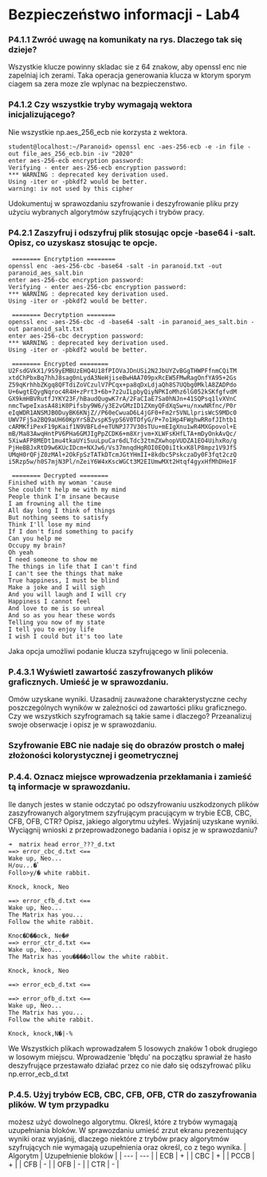 # Bezpieczeństwo informacji - Lab4
### P4.1.1 Zwróć uwagę na komunikaty na rys. Dlaczego tak się dzieje? 

Wszystkie klucze powinny skladac sie z 64 znakow, aby openssl enc nie zapelniaj ich zerami.
Taka operacja generowania klucza w ktorym sporym ciagem sa zera moze zle wplynac na bezpieczenstwo.

### P4.1.2 Czy wszystkie tryby wymagają wektora inicjalizującego? 
Nie wszystkie np.aes_256_ecb nie korzysta z wektora.
```
student@localhost:~/Paranoid> openssl enc -aes-256-ecb -e -in file -out file_aes_256_ecb.bin -iv "2020" 
enter aes-256-ecb encryption password:
Verifying - enter aes-256-ecb encryption password:
*** WARNING : deprecated key derivation used.
Using -iter or -pbkdf2 would be better.
warning: iv not used by this cipher
```
Udokumentuj w sprawozdaniu szyfrowanie i deszyfrowanie pliku przy użyciu wybranych algorytmów szyfrujących i trybów pracy.

### P4.2.1 Zaszyfruj i odszyfruj plik stosując opcje -base64 i -salt. Opisz, co uzyskasz stosując te opcje. 

```    
 ======== Encrytption ======== 
openssl enc -aes-256-cbc -base64 -salt -in paranoid.txt -out paranoid_aes_salt.bin
enter aes-256-cbc encryption password:
Verifying - enter aes-256-cbc encryption password:
*** WARNING : deprecated key derivation used.
Using -iter or -pbkdf2 would be better.
```
```    
 ======== Decrytption ========
openssl enc -aes-256-cbc -d -base64 -salt -in paranoid_aes_salt.bin -out paranoid_salt.txt     
enter aes-256-cbc decryption password:
*** WARNING : deprecated key derivation used.
Using -iter or -pbkdf2 would be better.
```
```    
 ======== Encrypted ========
U2FsdGVkX1/9S9yEMBUzEHQ4U18fPIOVaJDnUSi2N2JbUYZvBGgTHWPFfnmCQiTM
xtdChPbxBq7hhJ8sag0nLydA3NeHjiseBwHAA709pxRcEW5FMwRagOnfYA95+2Gs
Z59qKrhhbZKgq8QFTdiZoVCzulV7PCqx+pa8qDxLdjaQh8S7UQbg0MklA8ZADPdo
U+6wgtEQygNqroc4R4H+zPrt3+6b+7z2uILpbyQiyNPKIoMhz6lG052kSKfgfvdM
GX9kmHBVRutfJYKY23F/hBaudQugwK7rA/2FaCIaE7Sa0hNJn+41SQPsq1lvXVnC
nmcTwpeIxasA48iK0Pifsby9W6/y3E2vGMzID1ZXmyQFdXqSw+u/nxwNRfnc/P0r
eIqWDR1ANSMJB0DuyBK6KNjZ//P60eCwuaD6L4jGF0+Fm2r5VNLlprisWcS9MDc0
UWV7Fj5a2BQ9aUH60KpYrSBZvspK5ypS6V0TOfyG/P+7o1Hp4FWghwRRofJIhtb1
cARMKfiPexF19pKaif1N9VBFLd+eTUNPJ77V30sTUu+mEIgXnu1wR4MXGpovol+E
mB/Ma83AwqHntPV6PHa6GMJIgPpZCDK6+m8Xrjvm+XLWFsKHfLTA+mDyOnkAvQc/
5XiwAFP8MEDt1mu4tkaUYi5uuLpuCar6dLTdc32tmZXwhopVUDZA1EO4UihxRo/g
PjHeBBJxRtD9w6KUcIDcm+NXJw6/Vs37mnqdHgROI0EQ0iItkxK8lP8mpz1V9JfS
UMqH0rQFjZ0zMAl+2OkFpSzTATkDTcmJGtYHmII+8kdbc5PskczaDy0F3fqt2czQ
i5Rzp5w/h0S7mjN3Pl/nZeiY6W4xKscWGCt3M2EIUmwMXt2Htqf4gyxHfMhDHe1F
```
```    
 ======== Decrypted ========
Finished with my woman 'cause
She couldn't help me with my mind
People think I'm insane because
I am frowning all the time
All day long I think of things
But nothing seems to satisfy
Think I'll lose my mind
If I don't find something to pacify
Can you help me
Occupy my brain?
Oh yeah
I need someone to show me
The things in life that I can't find
I can't see the things that make
True happiness, I must be blind
Make a joke and I will sigh
And you will laugh and I will cry
Happiness I cannot feel
And love to me is so unreal
And so as you hear these words
Telling you now of my state
I tell you to enjoy life
I wish I could but it's too late
```
Jaka opcja umożliwi podanie klucza szyfrującego w linii polecenia.
### P.4.3.1 Wyświetl zawartość zaszyfrowanych plików graficznych. Umieść je w sprawozdaniu.
Omów uzyskane wyniki. Uzasadnij zauważone charakterystyczne cechy
poszczególnych wyników w zależności od zawartości pliku graficznego. Czy we
wszystkich szyfrogramach są takie same i dlaczego? Przeanalizuj swoje obserwacje
i opisz je w sprawozdaniu.

### Szyfrowanie EBC nie nadaje się do obrazów prostch o małej złożoności kolorystycznej i geometrycznej


### P.4.4. Oznacz miejsce wprowadzenia przekłamania i zamieść tą informacje w sprawozdaniu.
Ile danych jestes w stanie odczytać po odszyfrowaniu uszkodzonych plików
zaszyfrowanych algorytmem szyfrującym pracującym w trybie ECB, CBC, CFB, OFB,
CTR? Opisz, jakiego algorytmu użyłeś. Wyjaśnij uzyskane wyniki. Wyciągnij wnioski
z przeprowadzonego badania i opisz je w sprawozdaniu?
```
➜  matrix head error_???_d.txt
==> error_cbc_d.txt <==
Wake up, Neo...
H/ou...�֠
Follo>y/� white rabbit.

Knock, knock, Neo

==> error_cfb_d.txt <==
Wake up, Neo...
The Matrix has you...
Follow the white rabbit.

Knoc�D��ock, Ne�#
==> error_ctr_d.txt <==
Wake up, Neo...
The Matrix has you����ollow the white rabbit.

Knock, knock, Neo

==> error_ecb_d.txt <==

==> error_ofb_d.txt <==
Wake up, Neo...
The Matrix has you...
Follow the white rabbit.

Knock, knock,N�|-% 
```
We Wszystkich plikach wprowadzałem 5 losowych znaków 1 obok drugiego w losowym miejscu. Wprowadzenie 'błędu' na początku sprawiał że hasło deszyfrujące przestawało działać przez co nie dało się odszyfrować pliku np.error_ecb_d.txt 

### P.4.5. Użyj trybów ECB, CBC, CFB, OFB, CTR do zaszyfrowania plików. W tym przypadku
możesz użyć dowolnego algorytmu. Określ, które z trybów wymagają uzupełniania
bloków. W sprawozdaniu umieść zrzut ekranu prezentujący wyniki oraz wyjaśnij,
dlaczego niektóre z trybów pracy algorytmów szyfrujących nie wymagają uzupełnienia
oraz określ, co z tego wynika.
| Algorytm | Uzupełnienie bloków |
| --- | --- |
| ECB | + |
| CBC | + |
| PCCB | + |
| CFB | - |
| OFB | - |
| CTR | - |
